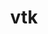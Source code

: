 ---
title: "vtk"
layout: cache
categories: [package, develop]
meta: {"compilers": ["gcc@11.1.0", "gcc@11.4.0", "msvc@19.39.33523"], "num_specs": 51, "num_specs_by_stack": {"data-vis-sdk": 21, "e4s": 25, "root": 51, "windows-vis": 5}, "oss": ["ubuntu20.04", "ubuntu22.04", "windows10.0.20348"], "platforms": ["linux", "windows"], "stacks": ["data-vis-sdk", "e4s", "root", "windows-vis"], "targets": ["x86_64", "x86_64_v3"], "versions": ["9.2.6", "9.3.1", "9.4.1"]}
spec_details: [{"compiler": "msvc@19.39.33523", "hash": "2ehstdd3dqpmk2liscioui3m3gng4d6r", "os": "windows10.0.20348", "platform": "windows", "size": "-", "stacks": ["root", "windows-vis"], "target": "x86_64", "variants": ["build_system=cmake", "build_type=Release", "~examples", "~ffmpeg", "generator=ninja", "~ipo", "~mpi", "+opengl2", "patches:=0f1bf1d,4604d44,8f124b6", "~python", "~qt", "~xdmf"], "versions": ["9.3.1"]}, {"compiler": "gcc@11.1.0", "hash": "36c7cuhjq74532fcdcw5tlacm36ct7qi", "os": "ubuntu20.04", "platform": "linux", "size": "-", "stacks": ["data-vis-sdk", "root"], "target": "x86_64_v3", "variants": ["build_system=cmake", "build_type=Release", "~examples", "~ffmpeg", "generator=make", "~ipo", "+mpi", "+opengl2", "patches:=2d38712,ff9dce4", "+python", "~qt", "~xdmf"], "versions": ["9.2.6"]}, {"compiler": "gcc@11.4.0", "hash": "3egziilkeagi4eakkkvkq76m7axz7zs3", "os": "ubuntu22.04", "platform": "linux", "size": "-", "stacks": ["e4s", "root"], "target": "x86_64_v3", "variants": ["build_system=cmake", "build_type=Release", "~examples", "~ffmpeg", "generator=make", "~ipo", "+mpi", "+opengl2", "patches:=174930d,1e5fb55,2d38712,ff9dce4", "~python", "~qt", "~xdmf"], "versions": ["9.4.1"]}, {"compiler": "gcc@11.4.0", "hash": "3zoe65iobgrzko733u5mcixxnfple57i", "os": "ubuntu22.04", "platform": "linux", "size": "-", "stacks": ["e4s", "root"], "target": "x86_64_v3", "variants": ["build_system=cmake", "build_type=Release", "~examples", "~ffmpeg", "generator=make", "~ipo", "+mpi", "+opengl2", "patches:=2d38712,ff9dce4", "+python", "~qt", "~xdmf"], "versions": ["9.2.6"]}, {"compiler": "gcc@11.4.0", "hash": "52e2anq4i5wa7z2sk4zbpngkmx26gyni", "os": "ubuntu22.04", "platform": "linux", "size": "-", "stacks": ["e4s", "root"], "target": "x86_64_v3", "variants": ["build_system=cmake", "build_type=Release", "~examples", "~ffmpeg", "generator=make", "~ipo", "+mpi", "+opengl2", "patches:=2d38712,ff9dce4", "+python", "~qt", "~xdmf"], "versions": ["9.2.6"]}, {"compiler": "gcc@11.4.0", "hash": "52osdmcgijwrh4zuducpkltjm3bygfrl", "os": "ubuntu22.04", "platform": "linux", "size": "-", "stacks": ["e4s", "root"], "target": "x86_64_v3", "variants": ["build_system=cmake", "build_type=Release", "~examples", "~ffmpeg", "generator=make", "~ipo", "+mpi", "+opengl2", "patches:=2d38712,ff9dce4", "+python", "~qt", "~xdmf"], "versions": ["9.2.6"]}, {"compiler": "gcc@11.1.0", "hash": "55vr7szo32b2qcquqt4jtaqiotcf5y7z", "os": "ubuntu20.04", "platform": "linux", "size": "-", "stacks": ["data-vis-sdk", "root"], "target": "x86_64_v3", "variants": ["build_system=cmake", "build_type=Release", "~examples", "~ffmpeg", "generator=make", "~ipo", "+mpi", "+opengl2", "patches:=2d38712,ff9dce4", "+python", "+qt", "~xdmf"], "versions": ["9.2.6"]}, {"compiler": "gcc@11.1.0", "hash": "562iyakyx65sd7qhqoh3amvjqjabq7pd", "os": "ubuntu20.04", "platform": "linux", "size": "-", "stacks": ["data-vis-sdk", "root"], "target": "x86_64_v3", "variants": ["build_system=cmake", "build_type=Release", "~examples", "~ffmpeg", "generator=make", "~ipo", "+mpi", "+opengl2", "patches:=2d38712,ff9dce4", "+python", "~qt", "~xdmf"], "versions": ["9.2.6"]}, {"compiler": "msvc@19.39.33523", "hash": "5e7dd3etu4hptmimsulpetoc7ri7vso6", "os": "windows10.0.20348", "platform": "windows", "size": "-", "stacks": ["root", "windows-vis"], "target": "x86_64", "variants": ["build_system=cmake", "build_type=Release", "~examples", "~ffmpeg", "generator=ninja", "~ipo", "~mpi", "+opengl2", "patches:=0f1bf1d,4604d44,8f124b6", "~python", "~qt", "~xdmf"], "versions": ["9.3.1"]}, {"compiler": "gcc@11.4.0", "hash": "7hekxrfeh4l34srog52m3zzcd4voehjd", "os": "ubuntu22.04", "platform": "linux", "size": "-", "stacks": ["e4s", "root"], "target": "x86_64_v3", "variants": ["build_system=cmake", "build_type=Release", "~examples", "~ffmpeg", "generator=make", "~ipo", "+mpi", "+opengl2", "patches:=174930d,1e5fb55,2d38712,ff9dce4", "~python", "~qt", "~xdmf"], "versions": ["9.4.1"]}, {"compiler": "gcc@11.1.0", "hash": "7s7twzuco2jj7i5rm4jxanoqlj5klcq2", "os": "ubuntu20.04", "platform": "linux", "size": "-", "stacks": ["data-vis-sdk", "root"], "target": "x86_64_v3", "variants": ["build_system=cmake", "build_type=Release", "~examples", "~ffmpeg", "generator=make", "~ipo", "+mpi", "+opengl2", "patches:=2d38712,ff9dce4", "+python", "+qt", "~xdmf"], "versions": ["9.2.6"]}, {"compiler": "gcc@11.1.0", "hash": "bq75honfqosaehcvfwl6zpkogub3z36h", "os": "ubuntu20.04", "platform": "linux", "size": "-", "stacks": ["data-vis-sdk", "root"], "target": "x86_64_v3", "variants": ["build_system=cmake", "build_type=Release", "~examples", "~ffmpeg", "generator=make", "~ipo", "+mpi", "+opengl2", "patches:=2d38712,ff9dce4", "+python", "+qt", "~xdmf"], "versions": ["9.2.6"]}, {"compiler": "msvc@19.39.33523", "hash": "bvfxuynjfqbuco57fshoatovknptykyy", "os": "windows10.0.20348", "platform": "windows", "size": "-", "stacks": ["root", "windows-vis"], "target": "x86_64", "variants": ["build_system=cmake", "build_type=Release", "~examples", "~ffmpeg", "generator=ninja", "~ipo", "~mpi", "+opengl2", "patches:=0f1bf1d,4604d44,8f124b6", "~python", "~qt", "~xdmf"], "versions": ["9.3.1"]}, {"compiler": "gcc@11.1.0", "hash": "bypgtsfzekicn64mgtoll4lnczqvwjmj", "os": "ubuntu20.04", "platform": "linux", "size": "-", "stacks": ["data-vis-sdk", "root"], "target": "x86_64_v3", "variants": ["build_system=cmake", "build_type=Release", "~examples", "~ffmpeg", "generator=make", "~ipo", "+mpi", "+opengl2", "patches:=2d38712,ff9dce4", "+python", "+qt", "~xdmf"], "versions": ["9.2.6"]}, {"compiler": "gcc@11.4.0", "hash": "c77b3llgt5jdguerbe43jn2q35ypc2kw", "os": "ubuntu22.04", "platform": "linux", "size": "-", "stacks": ["e4s", "root"], "target": "x86_64_v3", "variants": ["build_system=cmake", "build_type=Release", "~examples", "~ffmpeg", "generator=make", "~ipo", "+mpi", "+opengl2", "patches:=2d38712,ff9dce4", "+python", "~qt", "~xdmf"], "versions": ["9.2.6"]}, {"compiler": "gcc@11.1.0", "hash": "cioej64jwr2ip76kymfw37l4g3u3topa", "os": "ubuntu20.04", "platform": "linux", "size": "-", "stacks": ["data-vis-sdk", "root"], "target": "x86_64_v3", "variants": ["build_system=cmake", "build_type=Release", "~examples", "~ffmpeg", "generator=make", "~ipo", "+mpi", "+opengl2", "patches:=2d38712,ff9dce4", "+python", "+qt", "~xdmf"], "versions": ["9.2.6"]}, {"compiler": "gcc@11.4.0", "hash": "czfh3kwskgpcds2cwxh6k2mfbgvhkr2c", "os": "ubuntu22.04", "platform": "linux", "size": "-", "stacks": ["e4s", "root"], "target": "x86_64_v3", "variants": ["build_system=cmake", "build_type=Release", "~examples", "~ffmpeg", "generator=make", "~ipo", "+mpi", "+opengl2", "patches:=174930d,1e5fb55,2d38712,ff9dce4", "~python", "~qt", "~xdmf"], "versions": ["9.4.1"]}, {"compiler": "gcc@11.4.0", "hash": "dqqxd44mfepx2fe6kdugckfprqfirq75", "os": "ubuntu22.04", "platform": "linux", "size": "-", "stacks": ["e4s", "root"], "target": "x86_64_v3", "variants": ["build_system=cmake", "build_type=Release", "~examples", "~ffmpeg", "generator=make", "~ipo", "+mpi", "+opengl2", "patches:=2d38712,ff9dce4", "+python", "~qt", "~xdmf"], "versions": ["9.2.6"]}, {"compiler": "gcc@11.4.0", "hash": "e4mwq6qtrwdbi4n4wd2ztxoxwwyipnjk", "os": "ubuntu22.04", "platform": "linux", "size": "-", "stacks": ["e4s", "root"], "target": "x86_64_v3", "variants": ["build_system=cmake", "build_type=Release", "~examples", "~ffmpeg", "generator=make", "~ipo", "+mpi", "+opengl2", "patches:=174930d,1e5fb55,2d38712,ff9dce4", "~python", "~qt", "~xdmf"], "versions": ["9.4.1"]}, {"compiler": "msvc@19.39.33523", "hash": "ebnktwox5whlwrldrzb7wiw34kdgt6h2", "os": "windows10.0.20348", "platform": "windows", "size": "-", "stacks": ["root", "windows-vis"], "target": "x86_64", "variants": ["build_system=cmake", "build_type=Release", "~examples", "~ffmpeg", "generator=ninja", "~ipo", "~mpi", "+opengl2", "patches:=0f1bf1d,4604d44,8f124b6", "~python", "~qt", "~xdmf"], "versions": ["9.3.1"]}, {"compiler": "gcc@11.1.0", "hash": "ed4e4vm7x3utp772jmh6kcghhj5ooal5", "os": "ubuntu20.04", "platform": "linux", "size": "-", "stacks": ["data-vis-sdk", "root"], "target": "x86_64_v3", "variants": ["build_system=cmake", "build_type=Release", "~examples", "~ffmpeg", "generator=make", "~ipo", "+mpi", "+opengl2", "patches:=2d38712,ff9dce4", "+python", "~qt", "~xdmf"], "versions": ["9.2.6"]}, {"compiler": "gcc@11.1.0", "hash": "f2eluslluxkysfmx7ia6xnxw4xi2vhlw", "os": "ubuntu20.04", "platform": "linux", "size": "-", "stacks": ["data-vis-sdk", "root"], "target": "x86_64_v3", "variants": ["build_system=cmake", "build_type=Release", "~examples", "~ffmpeg", "generator=make", "~ipo", "+mpi", "+opengl2", "patches:=2d38712,ff9dce4", "+python", "~qt", "~xdmf"], "versions": ["9.2.6"]}, {"compiler": "gcc@11.1.0", "hash": "faqnmzigvuqwbkyshq6aplhmysdx7yjg", "os": "ubuntu20.04", "platform": "linux", "size": "-", "stacks": ["data-vis-sdk", "root"], "target": "x86_64_v3", "variants": ["build_system=cmake", "build_type=Release", "~examples", "~ffmpeg", "generator=make", "~ipo", "+mpi", "+opengl2", "patches:=2d38712,ff9dce4", "+python", "~qt", "~xdmf"], "versions": ["9.2.6"]}, {"compiler": "gcc@11.4.0", "hash": "fjrxoxzzcylkwlmsuojzpbubuzw4cdy7", "os": "ubuntu22.04", "platform": "linux", "size": "-", "stacks": ["e4s", "root"], "target": "x86_64_v3", "variants": ["build_system=cmake", "build_type=Release", "~examples", "~ffmpeg", "generator=make", "~ipo", "+mpi", "+opengl2", "patches:=174930d,1e5fb55,2d38712,ff9dce4", "~python", "~qt", "~xdmf"], "versions": ["9.4.1"]}, {"compiler": "gcc@11.4.0", "hash": "fzwrbre67dji64c6xcop5n7deq2twud7", "os": "ubuntu22.04", "platform": "linux", "size": "-", "stacks": ["e4s", "root"], "target": "x86_64_v3", "variants": ["build_system=cmake", "build_type=Release", "~examples", "~ffmpeg", "generator=make", "~ipo", "+mpi", "+opengl2", "patches:=174930d,1e5fb55,2d38712,ff9dce4", "~python", "~qt", "~xdmf"], "versions": ["9.4.1"]}, {"compiler": "gcc@11.1.0", "hash": "gqczpoqe3np56oj2xfppg3b7apzp3jdc", "os": "ubuntu20.04", "platform": "linux", "size": "-", "stacks": ["data-vis-sdk", "root"], "target": "x86_64_v3", "variants": ["build_system=cmake", "build_type=Release", "~examples", "~ffmpeg", "generator=make", "~ipo", "+mpi", "+opengl2", "patches:=2d38712,ff9dce4", "+python", "~qt", "~xdmf"], "versions": ["9.2.6"]}, {"compiler": "gcc@11.4.0", "hash": "i7i7dx5777rof6xq26jmzvtuvhwv43bs", "os": "ubuntu22.04", "platform": "linux", "size": "-", "stacks": ["e4s", "root"], "target": "x86_64_v3", "variants": ["build_system=cmake", "build_type=Release", "~examples", "~ffmpeg", "generator=make", "~ipo", "+mpi", "+opengl2", "patches:=2d38712,ff9dce4", "+python", "~qt", "~xdmf"], "versions": ["9.2.6"]}, {"compiler": "gcc@11.4.0", "hash": "iffsexeh73e6spmmy25j4wcm2bti3cad", "os": "ubuntu22.04", "platform": "linux", "size": "-", "stacks": ["e4s", "root"], "target": "x86_64_v3", "variants": ["build_system=cmake", "build_type=Release", "~examples", "~ffmpeg", "generator=make", "~ipo", "+mpi", "+opengl2", "patches:=2d38712,ff9dce4", "+python", "~qt", "~xdmf"], "versions": ["9.2.6"]}, {"compiler": "gcc@11.4.0", "hash": "jh5uikyjruf7aky3mowpoclpv4hwwrlp", "os": "ubuntu22.04", "platform": "linux", "size": "-", "stacks": ["e4s", "root"], "target": "x86_64_v3", "variants": ["build_system=cmake", "build_type=Release", "~examples", "~ffmpeg", "generator=make", "~ipo", "+mpi", "+opengl2", "patches:=174930d,1e5fb55,2d38712,ff9dce4", "~python", "~qt", "~xdmf"], "versions": ["9.4.1"]}, {"compiler": "gcc@11.4.0", "hash": "ki75zppf6efbz6hu3ckixfokzk325lr5", "os": "ubuntu22.04", "platform": "linux", "size": "-", "stacks": ["e4s", "root"], "target": "x86_64_v3", "variants": ["build_system=cmake", "build_type=Release", "~examples", "~ffmpeg", "generator=make", "~ipo", "+mpi", "+opengl2", "patches:=2d38712,ff9dce4", "+python", "~qt", "~xdmf"], "versions": ["9.2.6"]}, {"compiler": "gcc@11.1.0", "hash": "krvq5noi3xankz7lesoa4whmwae56w26", "os": "ubuntu20.04", "platform": "linux", "size": "-", "stacks": ["data-vis-sdk", "root"], "target": "x86_64_v3", "variants": ["build_system=cmake", "build_type=Release", "~examples", "~ffmpeg", "generator=make", "~ipo", "+mpi", "+opengl2", "patches:=2d38712,ff9dce4", "+python", "+qt", "~xdmf"], "versions": ["9.2.6"]}, {"compiler": "gcc@11.1.0", "hash": "kzuohr2rwdtjhgu4pgowjty3ekx463py", "os": "ubuntu20.04", "platform": "linux", "size": "-", "stacks": ["data-vis-sdk", "root"], "target": "x86_64_v3", "variants": ["build_system=cmake", "build_type=Release", "~examples", "~ffmpeg", "generator=make", "~ipo", "+mpi", "+opengl2", "patches:=2d38712,ff9dce4", "+python", "~qt", "~xdmf"], "versions": ["9.2.6"]}, {"compiler": "gcc@11.1.0", "hash": "lrqvo3nbucvxxghhhrdapqhf37iwfgyv", "os": "ubuntu20.04", "platform": "linux", "size": "-", "stacks": ["data-vis-sdk", "root"], "target": "x86_64_v3", "variants": ["build_system=cmake", "build_type=Release", "~examples", "~ffmpeg", "generator=make", "~ipo", "+mpi", "+opengl2", "patches:=2d38712,ff9dce4", "+python", "~qt", "~xdmf"], "versions": ["9.2.6"]}, {"compiler": "gcc@11.4.0", "hash": "mjetyu7r2nis67snysnv7lseriav2zhv", "os": "ubuntu22.04", "platform": "linux", "size": "-", "stacks": ["e4s", "root"], "target": "x86_64_v3", "variants": ["build_system=cmake", "build_type=Release", "~examples", "~ffmpeg", "generator=make", "~ipo", "+mpi", "+opengl2", "patches:=2d38712,ff9dce4", "+python", "~qt", "~xdmf"], "versions": ["9.2.6"]}, {"compiler": "gcc@11.1.0", "hash": "mqsxcfwy4f7qisnhyf33n7va25yiorl6", "os": "ubuntu20.04", "platform": "linux", "size": "-", "stacks": ["data-vis-sdk", "root"], "target": "x86_64_v3", "variants": ["build_system=cmake", "build_type=Release", "~examples", "~ffmpeg", "generator=make", "~ipo", "+mpi", "+opengl2", "patches:=2d38712,ff9dce4", "+python", "+qt", "~xdmf"], "versions": ["9.2.6"]}, {"compiler": "gcc@11.1.0", "hash": "mqyv57mvw42mf7kltqtnn62htf6r2vpi", "os": "ubuntu20.04", "platform": "linux", "size": "-", "stacks": ["data-vis-sdk", "root"], "target": "x86_64_v3", "variants": ["build_system=cmake", "build_type=Release", "~examples", "~ffmpeg", "generator=make", "~ipo", "+mpi", "+opengl2", "patches:=2d38712,ff9dce4", "+python", "~qt", "~xdmf"], "versions": ["9.2.6"]}, {"compiler": "gcc@11.1.0", "hash": "o4agwzj25awjes2nr4mgi3koyl5xs4sb", "os": "ubuntu20.04", "platform": "linux", "size": "-", "stacks": ["data-vis-sdk", "root"], "target": "x86_64_v3", "variants": ["build_system=cmake", "build_type=Release", "~examples", "~ffmpeg", "generator=make", "~ipo", "+mpi", "+opengl2", "patches:=2d38712,ff9dce4", "+python", "~qt", "~xdmf"], "versions": ["9.2.6"]}, {"compiler": "gcc@11.4.0", "hash": "p5onwq3o2tzm5go6todllngct7uet7ao", "os": "ubuntu22.04", "platform": "linux", "size": "-", "stacks": ["e4s", "root"], "target": "x86_64_v3", "variants": ["build_system=cmake", "build_type=Release", "~examples", "~ffmpeg", "generator=make", "~ipo", "+mpi", "+opengl2", "patches:=174930d,1e5fb55,2d38712,ff9dce4", "~python", "~qt", "~xdmf"], "versions": ["9.4.1"]}, {"compiler": "gcc@11.4.0", "hash": "r6lzphied2etbehr7cdxdfzps53bpuzw", "os": "ubuntu22.04", "platform": "linux", "size": "-", "stacks": ["e4s", "root"], "target": "x86_64_v3", "variants": ["build_system=cmake", "build_type=Release", "~examples", "~ffmpeg", "generator=make", "~ipo", "+mpi", "+opengl2", "patches:=2d38712,ff9dce4", "+python", "~qt", "~xdmf"], "versions": ["9.2.6"]}, {"compiler": "gcc@11.1.0", "hash": "rm63maddrypzwsgn2telqxewrso6uapu", "os": "ubuntu20.04", "platform": "linux", "size": "-", "stacks": ["data-vis-sdk", "root"], "target": "x86_64_v3", "variants": ["build_system=cmake", "build_type=Release", "~examples", "~ffmpeg", "generator=make", "~ipo", "+mpi", "+opengl2", "patches:=2d38712,ff9dce4", "+python", "~qt", "~xdmf"], "versions": ["9.2.6"]}, {"compiler": "gcc@11.4.0", "hash": "s45svenjj6nsd6hjwxorfuikdlxnvswi", "os": "ubuntu22.04", "platform": "linux", "size": "-", "stacks": ["e4s", "root"], "target": "x86_64_v3", "variants": ["build_system=cmake", "build_type=Release", "~examples", "~ffmpeg", "generator=make", "~ipo", "+mpi", "+opengl2", "patches:=2d38712,ff9dce4", "+python", "~qt", "~xdmf"], "versions": ["9.2.6"]}, {"compiler": "gcc@11.4.0", "hash": "sascyzrego3qrle4vcgit3jdjjvwnpcn", "os": "ubuntu22.04", "platform": "linux", "size": "-", "stacks": ["e4s", "root"], "target": "x86_64_v3", "variants": ["build_system=cmake", "build_type=Release", "~examples", "~ffmpeg", "generator=make", "~ipo", "+mpi", "+opengl2", "patches:=2d38712,ff9dce4", "+python", "~qt", "~xdmf"], "versions": ["9.2.6"]}, {"compiler": "gcc@11.4.0", "hash": "stsa6h45q3j54zxdrcr536czw7j6jbbo", "os": "ubuntu22.04", "platform": "linux", "size": "-", "stacks": ["e4s", "root"], "target": "x86_64_v3", "variants": ["build_system=cmake", "build_type=Release", "~examples", "~ffmpeg", "generator=make", "~ipo", "+mpi", "+opengl2", "patches:=2d38712,ff9dce4", "+python", "~qt", "~xdmf"], "versions": ["9.2.6"]}, {"compiler": "gcc@11.1.0", "hash": "uzflv2yximq7riztfp4owuyb2szxekta", "os": "ubuntu20.04", "platform": "linux", "size": "-", "stacks": ["data-vis-sdk", "root"], "target": "x86_64_v3", "variants": ["build_system=cmake", "build_type=Release", "~examples", "~ffmpeg", "generator=make", "~ipo", "+mpi", "+opengl2", "patches:=2d38712,ff9dce4", "+python", "~qt", "~xdmf"], "versions": ["9.2.6"]}, {"compiler": "gcc@11.4.0", "hash": "wevbxpfiganz4poistlvljenssj3w4ig", "os": "ubuntu22.04", "platform": "linux", "size": "-", "stacks": ["e4s", "root"], "target": "x86_64_v3", "variants": ["build_system=cmake", "build_type=Release", "~examples", "~ffmpeg", "generator=make", "~ipo", "+mpi", "+opengl2", "patches:=2d38712,ff9dce4", "+python", "~qt", "~xdmf"], "versions": ["9.2.6"]}, {"compiler": "gcc@11.4.0", "hash": "wyq37q3f5quthib4sqjiphzjnubyfxhh", "os": "ubuntu22.04", "platform": "linux", "size": "-", "stacks": ["e4s", "root"], "target": "x86_64_v3", "variants": ["build_system=cmake", "build_type=Release", "~examples", "~ffmpeg", "generator=make", "~ipo", "+mpi", "+opengl2", "patches:=2d38712,ff9dce4", "+python", "~qt", "~xdmf"], "versions": ["9.2.6"]}, {"compiler": "gcc@11.1.0", "hash": "xvw4pbcpg2zcrsbj4rvjufi6ltdx2sro", "os": "ubuntu20.04", "platform": "linux", "size": "-", "stacks": ["data-vis-sdk", "root"], "target": "x86_64_v3", "variants": ["build_system=cmake", "build_type=Release", "~examples", "~ffmpeg", "generator=make", "~ipo", "+mpi", "+opengl2", "patches:=2d38712,ff9dce4", "+python", "~qt", "~xdmf"], "versions": ["9.2.6"]}, {"compiler": "gcc@11.1.0", "hash": "y7ujk3y2rx4fw2umlysttbmwgnjrammn", "os": "ubuntu20.04", "platform": "linux", "size": "-", "stacks": ["data-vis-sdk", "root"], "target": "x86_64_v3", "variants": ["build_system=cmake", "build_type=Release", "~examples", "~ffmpeg", "generator=make", "~ipo", "+mpi", "+opengl2", "patches:=2d38712,ff9dce4", "+python", "~qt", "~xdmf"], "versions": ["9.2.6"]}, {"compiler": "gcc@11.4.0", "hash": "yhoqjdvxzlaxm5ksnvbxlu5q34bif6j7", "os": "ubuntu22.04", "platform": "linux", "size": "-", "stacks": ["e4s", "root"], "target": "x86_64_v3", "variants": ["build_system=cmake", "build_type=Release", "~examples", "~ffmpeg", "generator=make", "~ipo", "+mpi", "+opengl2", "patches:=174930d,1e5fb55,2d38712,ff9dce4", "~python", "~qt", "~xdmf"], "versions": ["9.4.1"]}, {"compiler": "gcc@11.4.0", "hash": "yxcanyxrj2qdxzk65chz5fylmzgu5sws", "os": "ubuntu22.04", "platform": "linux", "size": "-", "stacks": ["e4s", "root"], "target": "x86_64_v3", "variants": ["build_system=cmake", "build_type=Release", "~examples", "~ffmpeg", "generator=make", "~ipo", "+mpi", "+opengl2", "patches:=2d38712,ff9dce4", "+python", "~qt", "~xdmf"], "versions": ["9.2.6"]}, {"compiler": "msvc@19.39.33523", "hash": "zz2l2jzruylr42iy262q2x3d6ddvmevu", "os": "windows10.0.20348", "platform": "windows", "size": "-", "stacks": ["root", "windows-vis"], "target": "x86_64", "variants": ["build_system=cmake", "build_type=Release", "~examples", "~ffmpeg", "generator=ninja", "~ipo", "~mpi", "+opengl2", "patches:=0f1bf1d,4604d44,8f124b6", "~python", "~qt", "~xdmf"], "versions": ["9.3.1"]}]
---